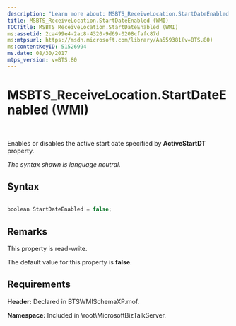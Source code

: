 ```yaml
---
description: "Learn more about: MSBTS_ReceiveLocation.StartDateEnabled (WMI)"
title: MSBTS_ReceiveLocation.StartDateEnabled (WMI)
TOCTitle: MSBTS_ReceiveLocation.StartDateEnabled (WMI)
ms:assetid: 2ca499e4-2ac8-4320-9d69-0208cfafc87d
ms:mtpsurl: https://msdn.microsoft.com/library/Aa559381(v=BTS.80)
ms:contentKeyID: 51526994
ms.date: 08/30/2017
mtps_version: v=BTS.80
---
```


# MSBTS\_ReceiveLocation.StartDateEnabled (WMI)

 

Enables or disables the active start date specified by **ActiveStartDT** property.

*The syntax shown is language neutral.*

## Syntax

```C#
  
boolean StartDateEnabled = false;  
```

## Remarks

This property is read-write.

The default value for this property is **false**.

## Requirements

**Header:** Declared in BTSWMISchemaXP.mof.

**Namespace:** Included in \\root\\MicrosoftBizTalkServer.

